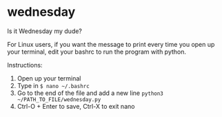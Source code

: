 # wednesday
Is it Wednesday my dude?

For Linux users, if you want the message to print every time you open up your terminal, 
edit your bashrc to run the program with python.

Instructions:
1. Open up your terminal
2. Type in `$ nano ~/.bashrc`
3. Go to the end of the file and add a new line `python3 ~/PATH_TO_FILE/wednesday.py`
4. Ctrl-O + Enter to save, Ctrl-X to exit nano
